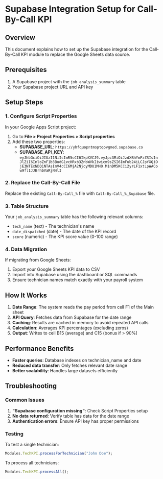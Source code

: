 # Supabase Integration Setup for Call-By-Call KPI

## Overview
This document explains how to set up the Supabase integration for the Call-By-Call KPI module to replace the Google Sheets data source.

## Prerequisites
1. A Supabase project with the `job_analysis_summary` table
2. Your Supabase project URL and API key

## Setup Steps

### 1. Configure Script Properties
In your Google Apps Script project:
1. Go to **File > Project Properties > Script properties**
2. Add these two properties:
   - **SUPABASE_URL**: `https://yhfquopntmoptqovgmed.supabase.co`
   - **SUPABASE_API_KEY**: `eyJhbGciOiJIUzI1NiIsInR5cCI6IkpXVCJ9.eyJpc3MiOiJzdXBhYmFzZSIsInJlZiI6InloZnF1b3BudG1vcHRxb3ZnbWVkIiwicm9sZSI6ImFub24iLCJpYXQiOjE3NTExNDQ1NTAsImV4cCI6MjA2NjcyMDU1MH0.M1nDM5KCCi2yrLF1xtLpWACow9fl1JJBrhbVaRjN4lI`

### 2. Replace the Call-By-Call File
Replace the existing `Call-By-Call_%` file with `Call-By-Call_%_Supabase` file.

### 3. Table Structure
Your `job_analysis_summary` table has the following relevant columns:
- `tech_name` (text) - The technician's name
- `date_dispatched` (date) - The date of the KPI record
- `score` (numeric) - The KPI score value (0-100 range)

### 4. Data Migration
If migrating from Google Sheets:
1. Export your Google Sheets KPI data to CSV
2. Import into Supabase using the dashboard or SQL commands
3. Ensure technician names match exactly with your payroll system

## How It Works

1. **Date Range**: The system reads the pay period from cell F1 of the Main sheet
2. **API Query**: Fetches data from Supabase for the date range
3. **Caching**: Results are cached in memory to avoid repeated API calls
4. **Calculation**: Averages KPI percentages (excluding zeros)
5. **Output**: Writes to cell B15 (average) and C15 (bonus if > 90%)

## Performance Benefits
- **Faster queries**: Database indexes on technician_name and date
- **Reduced data transfer**: Only fetches relevant date range
- **Better scalability**: Handles large datasets efficiently

## Troubleshooting

### Common Issues
1. **"Supabase configuration missing"**: Check Script Properties setup
2. **No data returned**: Verify table has data for the date range
3. **Authentication errors**: Ensure API key has proper permissions

### Testing
To test a single technician:
```javascript
Modules.TechKPI.processForTechnician("John Doe");
```

To process all technicians:
```javascript
Modules.TechKPI.processAll();
```
